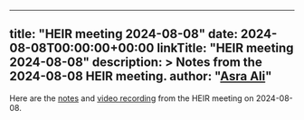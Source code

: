 <!-- mdformat off(yaml frontmatter) -->
---
title: "HEIR meeting 2024-08-08"
date: 2024-08-08T00:00:00+00:00
linkTitle: "HEIR meeting 2024-08-08"
description: >
    Notes from the 2024-08-08 HEIR meeting.
author: "[Asra Ali](https://github.com/asraa)"
---
<!-- mdformat on -->

Here are the
[notes](https://docs.google.com/document/d/1FLSiaPlX38GNHqqqi_Mz3gMuVSlS4sUcwBWqpt6Fkew/edit?usp=sharing)
and
[video recording](https://drive.google.com/file/d/1sHoRvNlS14RB-r3Rk0y2RyWOERVGNc-t/view?usp=sharing)
from the HEIR meeting on 2024-08-08.
